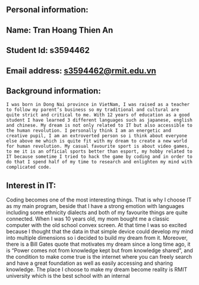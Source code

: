## Personal information:
 ## Name: Tran Hoang Thien An
 ## Student Id: s3594462
 ## Email address: s3594462@rmit.edu.vn
 ## Background information: 
	I was born in Dong Nai province in VietNam, I was raised as a teacher to follow my parent’s business so my traditional and cultural are quite strict and critical to me. With 12 years of education as a good student I have learned 3 different languages such as japanese, english and chinese. My dream is not only related to IT but also accessible to the human revolution. I personally think I am an energetic and creative pupil, I am an extroverted person so i think about everyone else above me which is quite fit with my dream to create a new world for human revolution. My casual favourite sport is about video games, to me it is an official sports better than esport, my hobby related to IT because sometime I tried to hack the game by coding and in order to do that I spend half of my time to research and enlighten my mind with complicated code.
## Interest in IT:
 Coding becomes one of the most interesting things. That is why I choose IT as my main program, beside that I have a strong emotion with languages including some ethnicity dialects and both of my favourite things are quite connected. When I was 10 years old, my mom bought me a classic computer with the old school convex screen. At that time I was so excited because I thought that the data in that simple device could develop my mind into multiple dimensions so i decided to build my dream from it. Moreover, there is a Bill Gates quote that motivates my dream since a long time ago, it is “Power comes not from knowledge kept but from knowledge shared”, and the condition to make come true is the internet where you can freely search and have a great foundation as well as easily accessing and sharing knowledge. The place I choose to make my dream become reality is RMIT university which is the best school with an internal 
